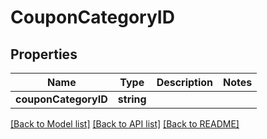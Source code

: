 # CouponCategoryID

## Properties
Name | Type | Description | Notes
------------ | ------------- | ------------- | -------------
**couponCategoryID** | **string** |  | 

[[Back to Model list]](../README.md#documentation-for-models) [[Back to API list]](../README.md#documentation-for-api-endpoints) [[Back to README]](../README.md)


